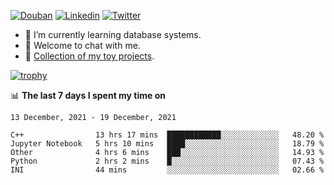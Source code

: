 
<p align="left">
<a href="https://www.douban.com/people/ixxchan"><img src="https://img.shields.io/badge/@ixxchan-007722?style=flat&logo=Douban&logoColor=white" alt="Douban" /></a> 
<a href="https://www.linkedin.com/in/xxchan/?locale=en_US"><img src="https://img.shields.io/badge/@xxchan-0073b1?style=flat&logo=LinkedIn&logoColor=white" alt="Linkedin" /></a> 
<a href="https://twitter.com/yayale_umi"><img src="https://img.shields.io/badge/@yayale__umi-1DA1F2?style=flat&logo=Twitter&logoColor=white" alt="Twitter"/></a>
</p>

- 🌱 I’m currently learning database systems.
- 💬 Welcome to chat with me.
- 🍚 [Collection of my toy projects](https://github.com/ixxchan).


[![trophy](https://github-profile-trophy.vercel.app/?username=xxchan&theme=flat&column=7)](https://github.com/xxchan)


📊 **The last 7 days I spent my time on** 

<!--START_SECTION:waka-->
```text
13 December, 2021 - 19 December, 2021

C++                13 hrs 17 mins  ████████████░░░░░░░░░░░░░   48.20 % 
Jupyter Notebook   5 hrs 10 mins   ████░░░░░░░░░░░░░░░░░░░░░   18.79 % 
Other              4 hrs 6 mins    ███░░░░░░░░░░░░░░░░░░░░░░   14.93 % 
Python             2 hrs 2 mins    █░░░░░░░░░░░░░░░░░░░░░░░░   07.43 % 
INI                44 mins         ░░░░░░░░░░░░░░░░░░░░░░░░░   02.66 %
```
<!--END_SECTION:waka-->

<!--
**xxchan/xxchan** is a ✨ _special_ ✨ repository because its `README.md` (this file) appears on your GitHub profile.

Here are some ideas to get you started:

- 🔭 I’m currently working on ...
- 🌱 I’m currently learning ...
- 👯 I’m looking to collaborate on ...
- 🤔 I’m looking for help with ...
- 💬 Ask me about ...
- 📫 How to reach me: ...
- 😄 Pronouns: ...
- ⚡ Fun fact: ...
-->
